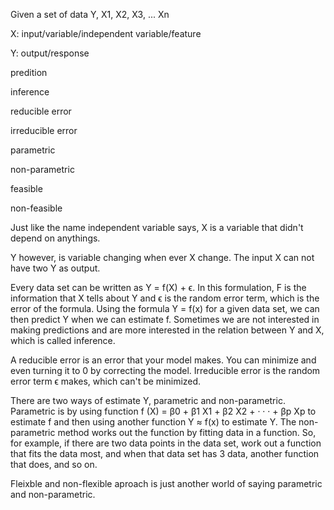 Given a set of data Y, X1, X2, X3, ... Xn

X: input/variable/independent variable/feature

Y: output/response

predition

inference

reducible error

irreducible error

parametric

non-parametric

feasible

non-feasible

Just like the name independent variable says, X is a variable that didn't depend on anythings.

Y however, is variable changing when ever X change. The input X can not have two Y as output.

Every data set can be written as Y = f(X) + ϵ. In this formulation, F is the information that X tells 
about Y and ϵ is the random error term, which is the error of the formula.
Using the formula Y = f(x) for a given data set, we can then predict Y when we can estimate f.
Sometimes we are not interested in making predictions and are more interested in the relation between Y and X, 
which is called inference.

A reducible error is an error that your model makes. You can minimize and even turning it to 0 by correcting the 
model.
Irreducible error is the random error term ϵ makes, which can't be minimized.

There are two ways of estimate Y, parametric and non-parametric.
Parametric is by using function f (X) = β0 + β1 X1 + β2 X2 + · · · + βp Xp to estimate f and then using another 
function Y ≈ f(x) to estimate Y.
The non-parametric method works out the function by fitting data in a function. So, for example, if there are two 
data points in the data set, work out a function that fits the data most, and when that data set has 3 data, 
another function that does, and so on.

Fleixble and non-flexible aproach is just another world of saying parametric and non-parametric.

